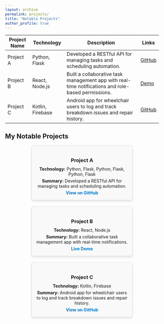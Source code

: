 ```yaml
---
layout: archive
permalink: projects/
title: "Notable Projects"
author_profile: true
---
```


| **Project Name**       | **Technology**         | **Description**                                                                                      | **Links**                           |
|-------------------------|------------------------|------------------------------------------------------------------------------------------------------|-------------------------------------|
| Project A              | Python, Flask          | Developed a RESTful API for managing tasks and scheduling automation.                                | [GitHub](https://github.com)        |
| Project B              | React, Node.js         | Built a collaborative task management app with real-time notifications and role-based permissions.  | [Demo](https://projectb.com)       |
| Project C              | Kotlin, Firebase       | Android app for wheelchair users to log and track breakdown issues and repair history.              | [GitHub](https://github.com)        |

## My Notable Projects

<style>
  .projects-container {
    display: flex;
    flex-wrap: wrap;
    gap: 20px;
    justify-content: space-evenly;
  }

  .project-card {
    background: #f9f9f9;
    border: 1px solid #ddd;
    border-radius: 8px;
    padding: 15px;
    width: 300px;
    box-shadow: 0 4px 6px rgba(0, 0, 0, 0.1);
    text-align: center;
    transition: transform 0.3s ease;
  }

  .project-card:hover {
    transform: scale(1.05);
  }

  .project-card h3 {
    margin-bottom: 10px;
  }

  .project-card p {
    font-size: 14px;
    margin: 5px 0;
  }

  .project-card a {
    color: #007acc;
    text-decoration: none;
    font-weight: bold;
  }

  .project-card a:hover {
    text-decoration: underline;
  }
</style>

<div class="projects-container">
  <div class="project-card">
    <h3>Project A</h3>
    <p><strong>Technology:</strong> Python, Flask, Python, Flask, Python, Flask</p>
    <p><strong>Summary:</strong> Developed a RESTful API for managing tasks and scheduling automation.</p>
    <a href="https://github.com/your-project" target="_blank">View on GitHub</a>
  </div>

  <div class="project-card">
    <h3>Project B</h3>
    <p><strong>Technology:</strong> React, Node.js</p>
    <p><strong>Summary:</strong> Built a collaborative task management app with real-time notifications.</p>
    <a href="https://your-project-link.com" target="_blank">Live Demo</a>
  </div>

  <div class="project-card">
    <h3>Project C</h3>
    <p><strong>Technology:</strong> Kotlin, Firebase</p>
    <p><strong>Summary:</strong> Android app for wheelchair users to log and track breakdown issues and repair history.</p>
    <a href="https://github.com/your-project" target="_blank">View on GitHub</a>
  </div>

  <!-- Add more project cards here -->
</div>
